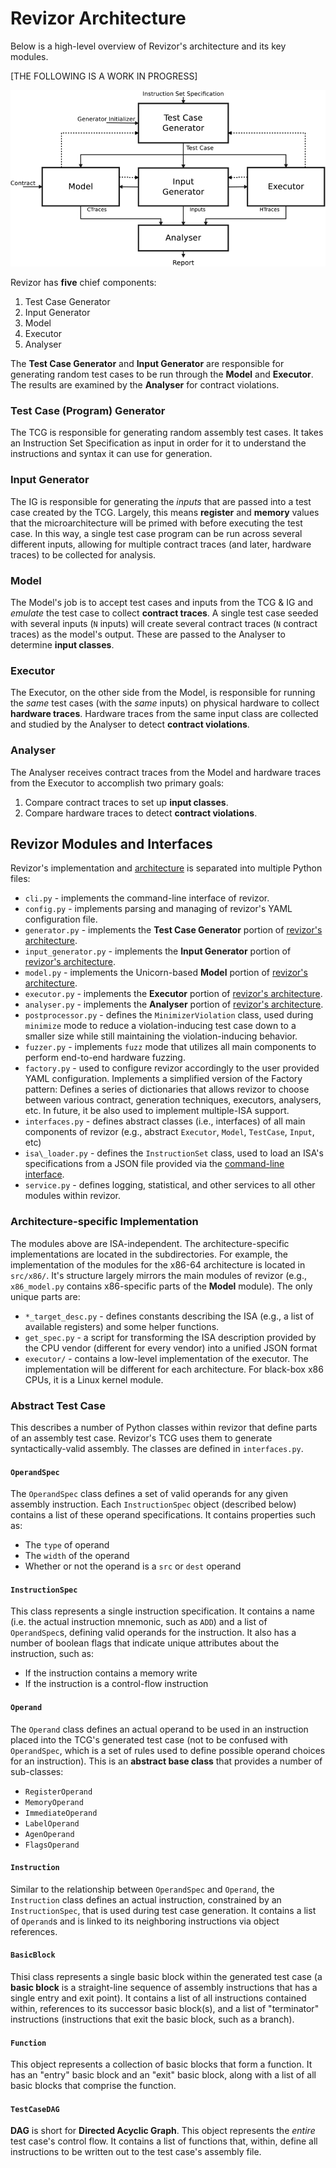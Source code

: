 # Revizor Architecture

Below is a high-level overview of Revizor's architecture and its key modules.

[THE FOLLOWING IS A WORK IN PROGRESS]

![architecture](assets/arch.png)

Revizor has **five** chief components:

1. Test Case Generator
2. Input Generator
3. Model
4. Executor
5. Analyser

The **Test Case Generator** and **Input Generator** are responsible for
generating random test cases to be run through the **Model** and **Executor**.
The results are examined by the **Analyser** for contract violations.

### Test Case (Program) Generator

The TCG is responsible for generating random assembly test cases. It takes an
Instruction Set Specification as input in order for it to understand the
instructions and syntax it can use for generation.

### Input Generator

The IG is responsible for generating the *inputs* that are passed into a test
case created by the TCG. Largely, this means **register** and **memory** values
that the microarchitecture will be primed with before executing the test case.
In this way, a single test case program can be run across several different
inputs, allowing for multiple contract traces (and later, hardware traces) to be
collected for analysis.

###  Model

The Model's job is to accept test cases and inputs from the TCG & IG and
*emulate* the test case to collect **contract traces**. A single test case seeded
with several inputs (`N` inputs) will create several contract traces (`N`
contract traces) as the model's output. These are passed to the Analyser to
determine **input classes**.

### Executor

The Executor, on the other side from the Model, is responsible for running the
*same* test cases (with the *same* inputs) on physical hardware to collect
**hardware traces**. Hardware traces from the same input class are collected and
studied by the Analyser to detect **contract violations**.

### Analyser

The Analyser receives contract traces from the Model and hardware traces from
the Executor to accomplish two primary goals:

1. Compare contract traces to set up **input classes**.
2. Compare hardware traces to detect **contract violations**.


## Revizor Modules and Interfaces

Revizor's implementation and [architecture](architecture.md) is separated into
multiple Python files:

* `cli.py` - implements the command-line interface of revizor.
* `config.py` - implements parsing and managing of revizor's YAML configuration
  file.
* `generator.py` - implements the **Test Case Generator** portion of
  [revizor's architecture](architecture.md).
* `input_generator.py` - implements the **Input Generator** portion of
  [revizor's architecture](architecture.md).
* `model.py` - implements the Unicorn-based **Model** portion of
  [revizor's architecture](architecture.md).
* `executor.py` - implements the **Executor** portion of
  [revizor's architecture](architecture.md).
* `analyser.py` - implements the **Analyser** portion of
  [revizor's architecture](architecture.md).
* `postprocessor.py` - defines the `MinimizerViolation` class, used during
  `minimize` mode to reduce a violation-inducing test case down to a smaller
  size while still maintaining the violation-inducing behavior.
* `fuzzer.py` - implements `fuzz` mode that utilizes all main components to
  perform end-to-end hardware fuzzing.
* `factory.py` - used to configure revizor accordingly to the user provided
  YAML configuration. Implements a simplified version of the Factory pattern:
  Defines a series of dictionaries that allows revizor to choose
  between various contract, generation techniques, executors, analysers, etc.
  In future, it be also used to implement  multiple-ISA support.
* `interfaces.py` - defines abstract classes (i.e., interfaces) of all main
  components of revizor (e.g., abstract  `Executor`, `Model`, `TestCase`,
   `Input`, etc)
* `isa\_loader.py` - defines the `InstructionSet` class, used to load an
  ISA's specifications from a JSON file provided via the
  [command-line interface](user/cli.md).
* `service.py` - defines logging, statistical, and other services to all other
  modules within revizor.

### Architecture-specific Implementation

The modules above are ISA-independent. The architecture-specific implementations
are located in the subdirectories. For example, the implementation of the modules
for the x86-64 architecture is located in `src/x86/`. It's structure largely
mirrors the main modules of revizor (e.g., `x86_model.py` contains x86-specific
parts of the **Model** module). The only unique parts are:

* `*_target_desc.py` - defines constants describing the ISA (e.g., a list of
  available registers) and some helper functions.
* `get_spec.py` - a script for transforming the ISA description provided
  by the CPU vendor (different for every vendor) into a unified JSON format
* `executor/` - contains a low-level implementation of the executor. The
  implementation will be different for each architecture. For black-box x86 CPUs,
  it is a Linux kernel module.

### Abstract Test Case

This describes a number of Python classes within revizor that define parts of an
assembly test case. Revizor's TCG uses them to generate syntactically-valid
assembly. The classes are defined in `interfaces.py`.

#### `OperandSpec`

The `OperandSpec` class defines a set of valid operands for any given assembly
instruction. Each `InstructionSpec` object (described below) contains a list of
these operand specifications. It contains properties such as:

* The `type` of operand
* The `width` of the operand
* Whether or not the operand is a `src` or `dest` operand

#### `InstructionSpec`

This class represents a single instruction specification. It contains a name
(i.e. the actual instruction mnemonic, such as `ADD`) and a list of
`OperandSpec`s, defining valid operands for the instruction. It also has a
number of boolean flags that indicate unique attributes about the instruction,
such as:

* If the instruction contains a memory write
* If the instruction is a control-flow instruction

#### `Operand`

The `Operand` class defines an actual operand to be used in an instruction
placed into the TCG's generated test case (not to be confused with
`OperandSpec`, which is a set of rules used to define possible operand choices
for an instruction). This is an **abstract base class** that provides a number
of sub-classes:

* `RegisterOperand`
* `MemoryOperand`
* `ImmediateOperand`
* `LabelOperand`
* `AgenOperand`
* `FlagsOperand`

#### `Instruction`

Similar to the relationship between `OperandSpec` and `Operand`, the
`Instruction` class defines an actual instruction, constrained by an
`InstructionSpec`, that is used during test case generation. It contains a list
of `Operand`s and is linked to its neighboring instructions via object
references.

#### `BasicBlock`

Thisi class represents a single basic block within the generated test case (a
**basic block** is a straight-line sequence of assembly instructions that has a
single entry and exit point). It contains a list of all instructions contained
within, references to its successor basic block(s), and a list of "terminator"
instructions (instructions that exit the basic block, such as a branch).

#### `Function`

This object represents a collection of basic blocks that form a function. It has
an "entry" basic block and an "exit" basic block, along with a list of all basic
blocks that comprise the function.

#### `TestCaseDAG`

**DAG** is short for **Directed Acyclic Graph**. This object represents the
*entire* test case's control flow. It contains a list of functions that, within,
define all instructions to be written out to the test case's assembly file.
